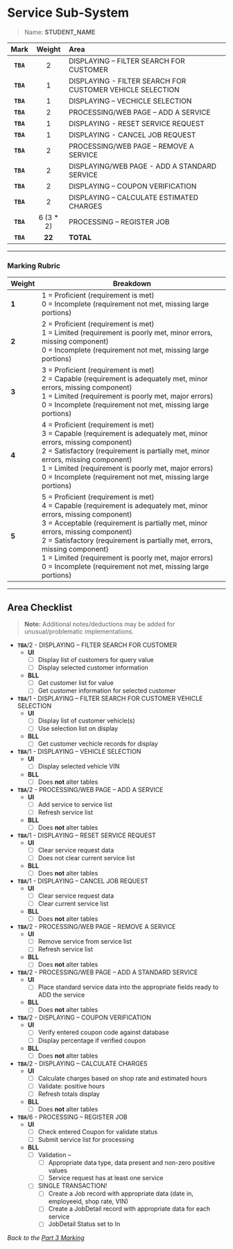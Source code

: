 # Service Sub-System

> Name: **STUDENT_NAME**

| Mark | Weight |Area |
|:----:|:----:|:-----|
| **`TBA`**|2 | DISPLAYING – FILTER SEARCH FOR CUSTOMER |
| **`TBA`**|1 | DISPLAYING - FILTER SEARCH FOR CUSTOMER VEHICLE SELECTION |
| **`TBA`**|1 | DISPLAYING – VECHICLE SELECTION |
| **`TBA`**|2 | PROCESSING/WEB PAGE – ADD A SERVICE |
| **`TBA`**|1 | DISPLAYING - RESET SERVICE REQUEST |
| **`TBA`**|1 | DISPLAYING - CANCEL JOB REQUEST |
| **`TBA`**|2 | PROCESSING/WEB PAGE – REMOVE A SERVICE  |
| **`TBA`**|2 | DISPLAYING/WEB PAGE - ADD A STANDARD SERVICE |
| **`TBA`**|2 | DISPLAYING – COUPON VERIFICATION |
| **`TBA`**|2 | DISPLAYING – CALCULATE ESTIMATED CHARGES |
| **`TBA`**|6 (3 * 2) | PROCESSING – REGISTER JOB |
| **`TBA`**|**22** | **TOTAL** |

----

### Marking Rubric

| Weight | Breakdown |
| ----   | --------- |
| **1** | 1 = Proficient (requirement is met)<br />0 = Incomplete (requirement not met, missing large portions) |
| **2** | 2 = Proficient (requirement is met)<br />1 = Limited (requirement is poorly met, minor errors, missing component)<br />0 = Incomplete (requirement not met, missing large portions) |
| **3** | 3 = Proficient (requirement is met)<br />2 = Capable (requirement is adequately met, minor errors, missing component)<br />1 = Limited (requirement is poorly met, major errors)<br />0 = Incomplete (requirement not met, missing large portions) |
| **4** | 4 = Proficient (requirement is met)<br />3 = Capable (requirement is adequately met, minor errors, missing component)<br />2 = Satisfactory (requirement is partially met, minor errors, missing component)<br />1 = Limited (requirement is poorly met, major errors)<br />0 = Incomplete (requirement not met, missing large portions) |
| **5** | 5 = Proficient (requirement is met)<br />4 = Capable (requirement is adequately met, minor errors, missing component)<br />3 = Acceptable (requirement is partially met, minor errors, missing component)<br />2 = Satisfactory (requirement is partially met, errors, missing component)<br />1 = Limited (requirement is poorly met, major errors)<br />0 = Incomplete (requirement not met, missing large portions) |

----
## Area Checklist

> **Note:** Additional notes/deductions may be added for unusual/problematic implementations.

- **`TBA`**/2 - DISPLAYING – FILTER SEARCH FOR CUSTOMER
  - **UI**
    - [ ]  Display list of customers for query value
    - [ ]  Display selected customer information
  - **BLL**
    - [ ]  Get customer list for value
    - [ ]  Get customer information for selected customer
- **`TBA`**/1 - DISPLAYING – FILTER SEARCH FOR CUSTOMER VEHICLE SELECTION
  - **UI**
    - [ ]  Display list of customer vehicle(s)
    - [ ]  Use selection list on display
  - **BLL**
    - [ ]  Get customer vechicle records for display
- **`TBA`**/1 - DISPLAYING – VEHICLE SELECTION
  - **UI**
    - [ ]  Display selected vehicle VIN
  - **BLL**
    - [ ]  Does **not** alter tables
- **`TBA`**/2 - PROCESSING/WEB PAGE – ADD A SERVICE
  - **UI**
    - [ ] Add service to service list
    - [ ] Refresh service list
  - **BLL**
    - [ ] Does **not** alter tables
- **`TBA`**/1 - DISPLAYING – RESET SERVICE REQUEST
  - **UI**
    - [ ]  Clear service request data 
    - [ ]  Does not clear current service list
  - **BLL**
    - [ ]  Does **not** alter tables
- **`TBA`**/1 - DISPLAYING – CANCEL JOB REQUEST
  - **UI**
    - [ ]  Clear service request data 
    - [ ]  Clear current service list
  - **BLL**
    - [ ]  Does **not** alter tables
- **`TBA`**/2 - PROCESSING/WEB PAGE – REMOVE A SERVICE
  - **UI**
    - [ ] Remove service from service list
    - [ ] Refresh service list
  - **BLL**
    - [ ] Does **not** alter tables
- **`TBA`**/2 - PROCESSING/WEB PAGE – ADD A STANDARD SERVICE
  - **UI**
    - [ ] Place standard service data into the appropriate fields ready to ADD the service
  - **BLL**
    - [ ] Does **not** alter tables
- **`TBA`**/2 - DISPLAYING – COUPON VERIFICATION
  - **UI**
    - [ ] Verify entered coupon code against database
    - [ ] Display percentage if verified coupon  
  - **BLL**
    - [ ]  Does **not** alter tables
- **`TBA`**/2 - DISPLAYING – CALCULATE CHARGES 
  - **UI**
    - [ ] Calculate charges based on shop rate and estimated hours
    - [ ] Validate: positive hours
    - [ ] Refresh totals display
  - **BLL**
    - [ ] Does **not** alter tables  
- **`TBA`**/6 - PROCESSING – REGISTER JOB
  - **UI**
    - [ ] Check entered Coupon for validate status
    - [ ] Submit service list for processing
  - **BLL**
	- [ ] Validation –
      - [ ] Appropriate data type, data present and non-zero positive values
      - [ ] Service request has at least one service
    - [ ] SINGLE TRANSACTION!
      - [ ] Create a Job record with appropriate data (date in, employeeid, shop rate, VIN)
      - [ ] Create a JobDetail record with appropriate data for each service
      - [ ] JobDetail Status set to In

*Back to the [Part 3 Marking](./ReadMe.md)*